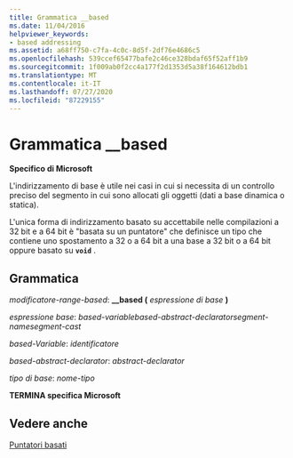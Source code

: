 ```yaml
---
title: Grammatica __based
ms.date: 11/04/2016
helpviewer_keywords:
- based addressing
ms.assetid: a68ff750-c7fa-4c0c-8d5f-2df76e4686c5
ms.openlocfilehash: 539ccef65477bafe2c46ce328bdaf65f52aff1b9
ms.sourcegitcommit: 1f009ab0f2cc4a177f2d1353d5a38f164612bdb1
ms.translationtype: MT
ms.contentlocale: it-IT
ms.lasthandoff: 07/27/2020
ms.locfileid: "87229155"
---
```

# <a name="__based-grammar"></a>Grammatica __based

**Specifico di Microsoft**

L'indirizzamento di base è utile nei casi in cui si necessita di un controllo preciso del segmento in cui sono allocati gli oggetti (dati a base dinamica o statica).

L'unica forma di indirizzamento basato su accettabile nelle compilazioni a 32 bit e a 64 bit è "basata su un puntatore" che definisce un tipo che contiene uno spostamento a 32 o a 64 bit a una base a 32 bit o a 64 bit oppure basato su **`void`** .

## <a name="grammar"></a>Grammatica

*modificatore-range-based*: **__based (**  *espressione di base*  **)**

*espressione base*: *based-variablebased-abstract-declaratorsegment-namesegment-cast*

*based-Variable*: *identificatore*

*based-abstract-declarator*: *abstract-declarator*

*tipo di base*: *nome-tipo*

**TERMINA specifica Microsoft**

## <a name="see-also"></a>Vedere anche

[Puntatori basati](../cpp/based-pointers-cpp.md)
